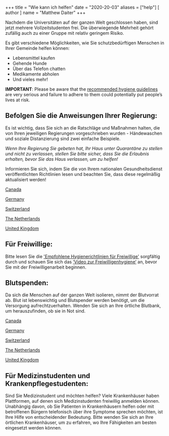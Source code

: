 +++
title = "Wie kann ich helfen"
date = "2020-20-03"
aliases = ["help"]
[ author ]
  name = "Matthew Daiter"
+++

Nachdem die Universitäten auf der ganzen Welt geschlossen haben, sind jetzt mehrere Vollzeitstudenten frei. Die überwiegende Mehrheit gehört zufällig auch zu einer Gruppe mit relativ geringem Risiko.

Es gibt verschiedene Möglichkeiten, wie Sie schutzbedürftigen Menschen in Ihrer Gemeinde helfen können:

- Lebensmittel kaufen
- Gehende Hunde
- Über das Telefon chatten
- Medikamente abholen
- Und vieles mehr!

__IMPORTANT__: Please be aware that the [recommended hygiene guidelines](/hygiene) are very serious and failure to adhere to them could potentially put people’s lives at risk.

## Befolgen Sie die Anweisungen Ihrer Regierung:

Es ist wichtig, dass Sie sich an die Ratschläge und Maßnahmen halten, die von Ihren jeweiligen Regierungen vorgeschrieben wurden - Händewaschen und soziale Distanzierung sind zwei einfache Beispiele.

*Wenn Ihre Regierung Sie gebeten hat, Ihr Haus unter Quarantäne zu stellen und nicht zu verlassen, stellen Sie bitte sicher, dass Sie die Erlaubnis erhalten, bevor Sie das Haus verlassen, um zu helfen!*

Informieren Sie sich, indem Sie die von Ihrem nationalen Gesundheitsdienst veröffentlichten Richtlinien lesen und beachten Sie, dass diese regelmäßig aktualisiert werden!

[Canada](https://www.canada.ca/en/public-health/services/diseases/coronavirus-disease-covid-19.html)

[Germany](https://www.zusammengegencorona.de)

[Switzerland](https://www.bag.admin.ch/bag/en/home/krankheiten/ausbrueche-epidemien-pandemien/aktuelle-ausbrueche-epidemien/novel-cov.html)

[The Netherlands](https://www.rivm.nl/en/novel-coronavirus-covid-19)

[United Kingdom](https://www.nhs.uk/conditions/coronavirus-covid-19/)

## Für Freiwillige:
Bitte lesen Sie die ['Empfohlene Hygienerichtlinien für Freiwillige'](/hygiene) sorgfältig durch und schauen Sie sich das [‘Video zur Freiwilligenhygiene’](/hygiene#volunteering-hygiene-video) an, bevor Sie mit der Freiwilligenarbeit beginnen.

## Blutspenden:

Da sich die Menschen auf der ganzen Welt isolieren, nimmt der Blutvorrat ab. Blut ist lebenswichtig und Blutspender werden benötigt, um die Versorgung aufrechtzuerhalten. Wenden Sie sich an Ihre örtliche Blutbank, um herauszufinden, ob sie in Not sind.

[Canada](https://www.blood.ca/en/covid19)

[Germany](https://www.drk-blutspende.de/infos-blutspende-coronavirus.php)

[Switzerland](https://www.blutspende.ch/)

[The Netherlands](https://www.sanquin.nl/en)

[United Kingdom](https://www.blood.co.uk/news-and-campaigns/news-and-statements/coronavirus-covid-19-updates/)

## Für Medizinstudenten und Krankenpflegestudenten:

Sind Sie Medizinstudent und möchten helfen? Viele Krankenhäuser haben Plattformen, auf denen sich Medizinstudenten freiwillig anmelden können. Unabhängig davon, ob Sie Patienten in Krankenhäusern helfen oder mit betroffenen Bürgern telefonisch über ihre Symptome sprechen möchten, ist Ihre Hilfe von entscheidender Bedeutung. Bitte wenden Sie sich an Ihre örtlichen Krankenhäuser, um zu erfahren, wo Ihre Fähigkeiten am besten eingesetzt werden können.